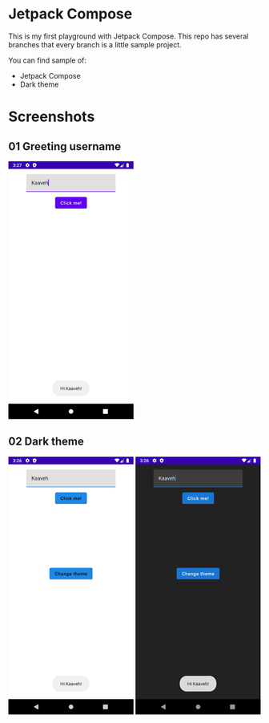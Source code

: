 # Jetpack Compose
This is my first playground with Jetpack Compose. This repo has several branches that every branch is a little sample project.

You can find sample of:
- Jetpack Compose
- Dark theme

# Screenshots
## 01 Greeting username
<p float="left">
  <img src="screenshots/1.png" width="250"/>
</p>

## 02 Dark theme
<p float="left">
  <img src="screenshots/2-1.png" width="250"/>
  <img src="screenshots/2-2.png" width="250"/>
</p>
